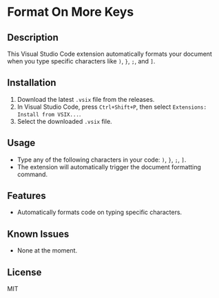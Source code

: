 # Format On More Keys

## Description
This Visual Studio Code extension automatically formats your document when you type specific characters like `)`, `}`, `;`, and `]`.

## Installation
1. Download the latest `.vsix` file from the releases.
2. In Visual Studio Code, press `Ctrl+Shift+P`, then select `Extensions: Install from VSIX...`.
3. Select the downloaded `.vsix` file.

## Usage
- Type any of the following characters in your code: `)`, `}`, `;`, `]`.
- The extension will automatically trigger the document formatting command.

## Features
- Automatically formats code on typing specific characters.

## Known Issues
- None at the moment.

## License
MIT

